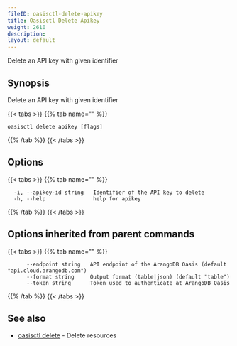 ```yaml
---
fileID: oasisctl-delete-apikey
title: Oasisctl Delete Apikey
weight: 2610
description: 
layout: default
---
```

Delete an API key with given identifier

## Synopsis

Delete an API key with given identifier

{{< tabs >}}
{{% tab name="" %}}
```
oasisctl delete apikey [flags]
```
{{% /tab %}}
{{< /tabs >}}

## Options

{{< tabs >}}
{{% tab name="" %}}
```
  -i, --apikey-id string   Identifier of the API key to delete
  -h, --help               help for apikey
```
{{% /tab %}}
{{< /tabs >}}

## Options inherited from parent commands

{{< tabs >}}
{{% tab name="" %}}
```
      --endpoint string   API endpoint of the ArangoDB Oasis (default "api.cloud.arangodb.com")
      --format string     Output format (table|json) (default "table")
      --token string      Token used to authenticate at ArangoDB Oasis
```
{{% /tab %}}
{{< /tabs >}}

## See also

* [oasisctl delete]()	 - Delete resources

